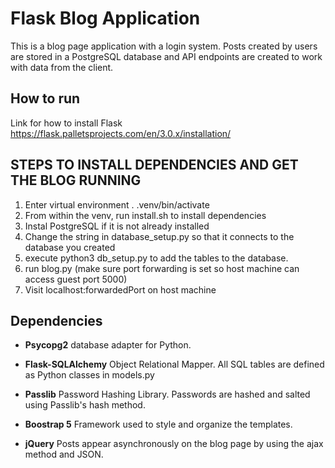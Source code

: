 # Flask Blog Application

This is a blog page application with a login system.
Posts created by users are stored in a PostgreSQL database and API endpoints
are created to work with data from the client.

## How to run 
Link for how to install Flask https://flask.palletsprojects.com/en/3.0.x/installation/
## STEPS TO INSTALL DEPENDENCIES AND GET THE BLOG RUNNING
1. Enter virtual environment  . .venv/bin/activate
2. From within the venv, run install.sh to install dependencies
3. Instal PostgreSQL if it is not already installed
4. Change the string in database_setup.py so that it connects to the database you created
5. execute python3 db_setup.py to add the tables to the database.
6. run blog.py (make sure port forwarding is set so host machine can access guest port 5000)
7. Visit localhost:forwardedPort on host machine



## Dependencies
- **Psycopg2**
database adapter for Python. 

- **Flask-SQLAlchemy**
Object Relational Mapper. All SQL tables are defined as Python classes in models.py

- **Passlib**
Password Hashing Library. Passwords are hashed and salted using Passlib's hash method.

- **Boostrap 5**
Framework used to style and organize the templates.

- **jQuery**
Posts appear asynchronously on the blog page by using the ajax method and JSON.  
